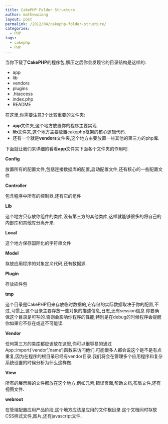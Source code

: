 ```yaml
---
title: CakePHP Folder Structure
author: mathewxiang
layout: post
permalink: /2012/04/cakephp-folder-structure/
categories:
  - PHP
tags:
  - cakephp
  - PHP
---
```

当你下载了**CakePHP**的程序包,解压之后你会发现它的目录结构是这样的:

*   app
*   lib
*   vendors
*   plugins
*   .htaccess
*   index.php
*   README

<!--more-->

在这里,你需要注意3个比较重要的文件夹:

*   **app**文件夹,这个地方放置你的程序主要实现.
*   **lib**文件夹,这个地方主要放置cakephp框架的核心逻辑代码.
*   还有一个就是**vendors**文件夹,这个地方主要放置一些其他的第三方的php库.

下面就让我们来详细的看看**app**文件夹下面各个文件夹的作用吧.

**Config**

放置所有的配置文件,包括连接数据库的配置,启动配置文件,还有核心的一些配置文件

**Controller**

包含程序中所有的控制器,还有它的组件

**Lib**

这个地方只存放你组件的类库,没有第三方的其他类库,这样就能够很多的将自己的内部库和其他库分离开来.

**Local**

这个地方保存国际化的字符串文件

**Model**

存放应用程序的对象定义代码,还有数据源.

**Plugin**

存放插件包

**tmp**

这个目录是CakePHP用来存放临时数据的,它存储的实际数据取决于你的配置,不过,习惯上,这个目录主要存放一些对象的描述信息,日志,还有session信息.你要确保这个目录是可写的.否则会影响你程序的性能,特别是在debug的时候程序会提醒你如果它不存在或这不可能读.

**Vendor**

任何第三方的类库都应该放在这里,你可以很容易的通过App::import(‘vendor’,’name’)函数来访问他们.可能很多人都会说这个是不是有点重复,因为在程序的根目录已经有vendor目录.我们将会在管理多个应用程序和复杂系统设置的时候分析为什么这样做.

**View**

所有的展示层的文件都放在这个地方,例如元素,错误页面,帮助文档,布局文件,还有视图文件.

**webroot**

在管理配置应用产品阶段,这个地方应该是应用的文件根目录.这个文档同时存放CSS样式文件,图片,还有javascript文件.